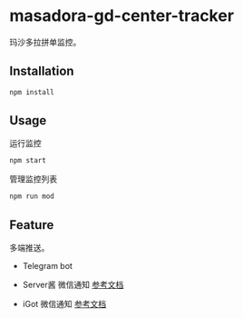 # masadora-gd-center-tracker

玛沙多拉拼单监控。

## Installation

```sh
npm install
```

## Usage

运行监控

```sh
npm start
```

管理监控列表

```sh
npm run mod
```

## Feature

多端推送。

- Telegram bot

- Server酱 微信通知 [参考文档](https://sct.ftqq.com/)

- iGot 微信通知 [参考文档](https://wahao.github.io/Bark-MP-helper/)
